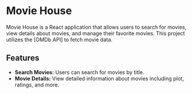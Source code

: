 # Movie House

Movie House is a React application that allows users to search for movies, view details about movies, and manage their favorite movies. This project utilizes the [OMDb API] to fetch movie data.

## Features

- **Search Movies:** Users can search for movies by title.
- **Movie Details:** View detailed information about movies including plot, ratings, and more.
